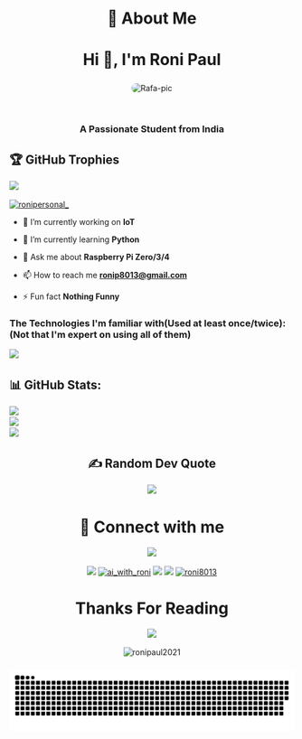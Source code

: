 <h1 align="center"> 💫 About Me </h1> 
<h2 align="center" style="font-size: 200%;"> Hi 👋, I'm Roni Paul</h2>

<p align="center">
<img align="center" alt="Rafa-pic" height="200" style="border-radius:50px;" src="https://avatars.githubusercontent.com/u/127582228?v=4">
</p>
<br>
<h3 align="center">A Passionate Student from India</h3>

## 🏆 GitHub Trophies
![](https://github-profile-trophy.vercel.app/?username=ronipaul2021&theme=radical&no-frame=false&no-bg=false&margin-w=4)


<p align="left"> <a href="https://twitter.com/ronipersonal_" target="blank"><img src="https://img.shields.io/twitter/follow/ronipersonal_?logo=twitter&style=for-the-badge" alt="ronipersonal_" /></a> </p>

- 🔭 I’m currently working on **IoT**

- 🌱 I’m currently learning **Python**

- 💬 Ask me about **Raspberry Pi Zero/3/4**

- 📫 How to reach me **ronip8013@gmail.com**

- ⚡ Fun fact **Nothing Funny**

### The Technologies I'm familiar with(Used at least once/twice):(Not that I'm expert on using all of them)
![](https://skillicons.dev/icons?i=arduino,html,css,c,python,figma,linux,mysql,tensorflow,pytorch,php)

## 📊 GitHub Stats:
![](https://github-readme-stats.vercel.app/api?username=ronipaul2021&show_icons=true&theme=radical)<br/>
![](https://github-readme-streak-stats.herokuapp.com/?user=ronipaul2021&show_icons=true&theme=radical)<br/>
![](https://github-readme-stats.vercel.app/api/top-langs/?username=ronipaul2021&show_icons=true&theme=radical&include_all_commits=true&count_private=false&layout=compact)

<div align="center">
<h2 align="center">  ✍️ Random Dev Quote </h2>

![](https://quotes-github-readme.vercel.app/api?type=horizontal&theme=dark)

</div>

<div align="center">
<h1 align="center"> 🔗 Connect with me </h1> 
  <a href="https://fb.com/roni.paul.16503323" target="_blank"><img src="https://img.shields.io/badge/Facebook-%231877F2.svg?style=for-the-badge&logo=Facebook&logoColor=white" target="_blank"></a>

  <a href="https://instagram.com/ai_with_roni" target="_blank"><img src="https://img.shields.io/badge/-Instagram-%23E4405F?style=for-the-badge&logo=instagram&logoColor=white" target="_blank"></a>
 <a href="https://twitter.com/ronipersonal_" target="blank"><img src="https://img.shields.io/badge/-Twitter-%231877F2?style=for-the-badge&logo=Twitter&logoColor=white" alt="ai_with_roni" /></a>
  <a href = "mailto:ronipa517@outlook.com"><img src="https://img.shields.io/badge/-Mail-%23333?style=for-the-badge&logo=gmail&logoColor=white" target="_blank"></a>
  <a href="https://linkedin.com/in/roni-paul-a29370267" target="_blank"><img src="https://img.shields.io/badge/-LinkedIn-%230077B5?style=for-the-badge&logo=linkedin&logoColor=white" target="_blank"></a> 
  <a href="https://www.hackerrank.com/ronip8013" target="blank"><img src="https://img.shields.io/badge/-Hackerrank-2EC866?style=for-the-badge&logo=HackerRank&logoColor=black" target="_blank" alt="roni8013"/></a>
</p>

</div>


<div align="center">
 <h1 align="center"> Thanks For Reading </h1>
 <img src="https://typograssy.deno.dev/api?text=Thank%20you%20for%20visiting%20my%20profile!&l0=none&l1=ef858c&l2=62b7d8&l3=ffb6c1&l4=caf9ff&bg=none&frame=none&speed=250&comment=">

<p align="center"> <img src="https://komarev.com/ghpvc/?username=ronipaul2021&label=Profile%20views&color=0e75b6&style=flat" alt="ronipaul2021" /> </p>


</div>


###
<div align="center">
<img src="https://raw.githubusercontent.com/ronipaul2021/ronipaul2021/output/snake.svg" alt="Snake animation" />
</div>

###
